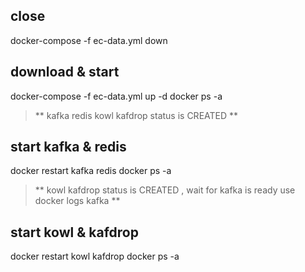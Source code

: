 

## close
docker-compose -f ec-data.yml down

## download & start
docker-compose -f ec-data.yml up -d
docker ps -a
>  **
kafka redis  kowl kafdrop status is CREATED
 **

## start kafka & redis
docker restart kafka redis
docker ps -a
>  **
kowl kafdrop status is CREATED , wait for kafka is ready
use docker logs kafka
 **

## start kowl & kafdrop
docker restart kowl kafdrop
docker ps -a